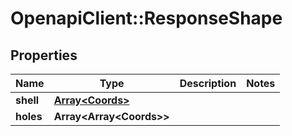 # OpenapiClient::ResponseShape

## Properties
Name | Type | Description | Notes
------------ | ------------- | ------------- | -------------
**shell** | [**Array&lt;Coords&gt;**](Coords.md) |  | 
**holes** | **Array&lt;Array&lt;Coords&gt;&gt;** |  | 


